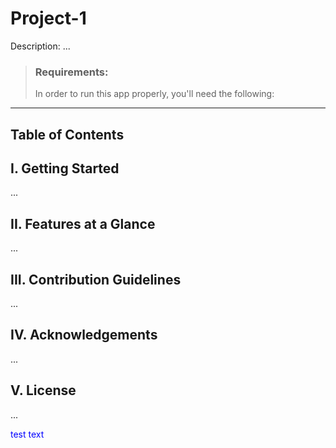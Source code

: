 # Project-1

Description:
...

> ### Requirements:
> In order to run this app properly, you'll need the following:

---
## Table of Contents





## I. Getting Started
...

## II. Features at a Glance
...

## III. Contribution Guidelines
...

## IV. Acknowledgements
...

## V. License
...

<p style="color:blue">test text</p>